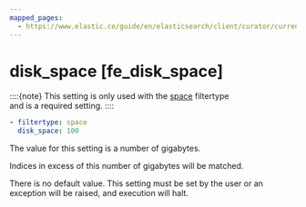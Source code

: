 ```yaml
---
mapped_pages:
  - https://www.elastic.co/guide/en/elasticsearch/client/curator/current/fe_disk_space.html
---
```


# disk_space [fe_disk_space]

::::{note}
This setting is only used with the [space](/reference/filtertype_space.md) filtertype<br> and is a required setting.
::::


```yaml
- filtertype: space
  disk_space: 100
```

The value for this setting is a number of gigabytes.

Indices in excess of this number of gigabytes will be matched.

There is no default value. This setting must be set by the user or an exception will be raised, and execution will halt.

